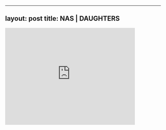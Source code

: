 

---
layout: post
title: NAS | DAUGHTERS
---


<iframe width="420" height="315" src="http://www.youtube.com/embed/gRnh9gKJpJQ" frameborder="0" allowfullscreen></iframe>

